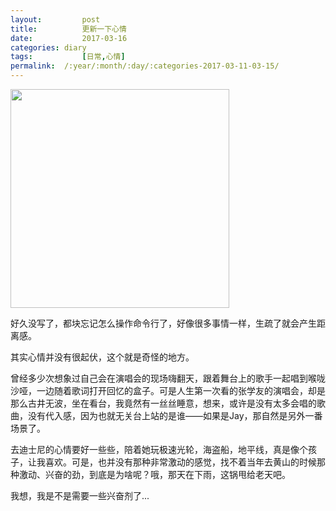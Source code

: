 ```yaml
---
layout:			post
title:			更新一下心情
date:   		2017-03-16
categories: diary
tags: 			[日常,心情]
permalink: 	/:year/:month/:day/:categories-2017-03-11-03-15/
---
```


<img src="{{ site.baseurl }}/assets/blogImg/diary_1.jpeg" height='350' alt="">

好久没写了，都块忘记怎么操作命令行了，好像很多事情一样，生疏了就会产生距离感。

其实心情并没有很起伏，这个就是奇怪的地方。

曾经多少次想象过自己会在演唱会的现场嗨翻天，跟着舞台上的歌手一起唱到喉咙沙哑，一边随着歌词打开回忆的盒子。可是人生第一次看的张学友的演唱会，却是那么古井无波，坐在看台，我竟然有一丝丝睡意，想来，或许是没有太多会唱的歌曲，没有代入感，因为也就无关台上站的是谁——如果是Jay，那自然是另外一番场景了。

去迪士尼的心情要好一些些，陪着她玩极速光轮，海盗船，地平线，真是像个孩子，让我喜欢。可是，也并没有那种非常激动的感觉，找不着当年去黄山的时候那种激动、兴奋的劲，到底是为啥呢？哦，那天在下雨，这锅甩给老天吧。

我想，我是不是需要一些兴奋剂了...